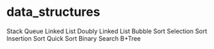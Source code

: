 # data_structures

Stack
Queue
Linked List
Doubly Linked List
Bubble Sort
Selection Sort
Insertion Sort
Quick Sort
Binary Search
B+Tree
